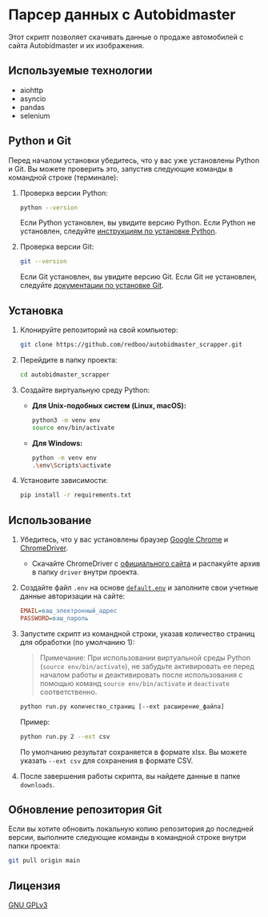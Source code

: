 # Парсер данных с Autobidmaster

Этот скрипт позволяет скачивать данные о продаже автомобилей с сайта Autobidmaster и их изображения.

## Используемые технологии

* aiohttp
* asyncio
* pandas
* selenium

## Python и Git

Перед началом установки убедитесь, что у вас уже установлены Python и Git. Вы можете проверить это, запустив следующие команды в командной строке (терминале):

1. Проверка версии Python:

    ```bash
    python --version
    ```

    Если Python установлен, вы увидите версию Python. Если Python не установлен, следуйте [инструкциям по установке Python](https://telegra.ph/Kak-ustanovit-Python-na-razlichnyh-operacionnyh-sistemah-11-01).

2. Проверка версии Git:

    ```bash
    git --version
    ```

    Если Git установлен, вы увидите версию Git. Если Git не установлен, следуйте [документации по установке Git](https://git-scm.com/book/ru/v2/%D0%92%D0%B2%D0%B5%D0%B4%D0%B5%D0%BD%D0%B8%D0%B5-%D0%A3%D1%81%D1%82%D0%B0%D0%BD%D0%BE%D0%B2%D0%BA%D0%B0-Git).

## Установка

1. Клонируйте репозиторий на свой компьютер:

    ```bash
    git clone https://github.com/redboo/autobidmaster_scrapper.git
    ```

2. Перейдите в папку проекта:

    ```bash
    cd autobidmaster_scrapper
    ```

3. Создайте виртуальную среду Python:

   * **Для Unix-подобных систем (Linux, macOS):**

     ```bash
     python3 -m venv env
     source env/bin/activate
     ```

   * **Для Windows:**

     ```bash
     python -m venv env
     .\env\Scripts\activate
     ```

4. Установите зависимости:

    ```bash
    pip install -r requirements.txt
    ```

## Использование

1. Убедитесь, что у вас установлены браузер [Google Chrome](https://www.google.com/intl/ru_ru/chrome/) и [ChromeDriver](https://sites.google.com/chromium.org/driver/getting-started).

   * Скачайте ChromeDriver с [официального сайта](https://sites.google.com/chromium.org/driver/downloads) и распакуйте архив в папку `driver` внутри проекта.

2. Создайте файл `.env` на основе [`default.env`](default.env) и заполните свои учетные данные авторизации на сайте:

    ```ini
    EMAIL=ваш_электронный_адрес
    PASSWORD=ваш_пароль
    ```

3. Запустите скрипт из командной строки, указав количество страниц для обработки (по умолчанию 1):

    > Примечание: При использовании виртуальной среды Python (`source env/bin/activate`), не забудьте активировать ее перед началом работы и деактивировать после использования с помощью команд `source env/bin/activate` и `deactivate` соответственно.

    ```bash
    python run.py количество_страниц [--ext расширение_файла]
    ```

    Пример:

    ```bash
    python run.py 2 --ext csv
    ```

    По умолчанию результат сохраняется в формате xlsx. Вы можете указать `--ext csv` для сохранения в формате CSV.

4. После завершения работы скрипта, вы найдете данные в папке `downloads`.

## Обновление репозитория Git

Если вы хотите обновить локальную копию репозитория до последней версии, выполните следующие команды в командной строке внутри папки проекта:

```bash
git pull origin main
```

## Лицензия

[GNU GPLv3](LICENSE)
